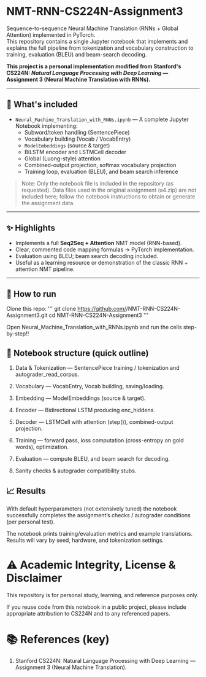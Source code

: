 # NMT-RNN-CS224N-Assignment3

Sequence-to-sequence Neural Machine Translation (RNNs + Global Attention) implemented in PyTorch.  
This repository contains a single Jupyter notebook that implements and explains the full pipeline from tokenization and vocabulary construction to training, evaluation (BLEU) and beam-search decoding.

**This project is a personal implementation modified from Stanford's CS224N: _Natural Language Processing with Deep Learning_ — Assignment 3 (Neural Machine Translation with RNNs).**

---

## 📌 What's included
- `Neural_Machine_Translation_with_RNNs.ipynb` — A complete Jupyter Notebook implementing:
  - Subword/token handling (SentencePiece)
  - Vocabulary building (Vocab / VocabEntry)
  - `ModelEmbeddings` (source & target)
  - BiLSTM encoder and LSTMCell decoder
  - Global (Luong-style) attention
  - Combined-output projection, softmax vocabulary projection
  - Training loop, evaluation (BLEU), and beam search inference

> Note: Only the notebook file is included in the repository (as requested). Data files used in the original assignment (a4.zip) are not included here; follow the notebook instructions to obtain or generate the assignment data.

---

## ✨ Highlights
- Implements a full **Seq2Seq + Attention** NMT model (RNN-based).
- Clear, commented code mapping formulas → PyTorch implementation.
- Evaluation using BLEU; beam search decoding included.
- Useful as a learning resource or demonstration of the classic RNN + attention NMT pipeline.

---

## 🧭 How to run

Clone this repo:
'''
  git clone https://github.com/<your-username>/NMT-RNN-CS224N-Assignment3.git
  cd NMT-RNN-CS224N-Assignment3
'''

Open Neural_Machine_Translation_with_RNNs.ipynb and run the cells step-by-step!!


## 🧾 Notebook structure (quick outline)

1. Data & Tokenization — SentencePiece training / tokenization and autograder_read_corpus.

2. Vocabulary — VocabEntry, Vocab building, saving/loading.

3. Embedding — ModelEmbeddings (source & target).

4. Encoder — Bidirectional LSTM producing enc_hiddens.

5. Decoder — LSTMCell with attention (step()), combined-output projection.

6. Training — forward pass, loss computation (cross-entropy on gold words), optimization.

7. Evaluation — compute BLEU, and beam search for decoding.

8. Sanity checks & autograder compatibility stubs.


## 📈 Results

With default hyperparameters (not extensively tuned) the notebook successfully completes the assignment’s checks / autograder conditions (per personal test).

The notebook prints training/evaluation metrics and example translations. Results will vary by seed, hardware, and tokenization settings.


# ⚠️ Academic Integrity, License & Disclaimer

This repository is for personal study, learning, and reference purposes only.

If you reuse code from this notebook in a public project, please include appropriate attribution to CS224N and to any referenced papers.

# 📚 References (key)

1. Stanford CS224N: Natural Language Processing with Deep Learning — Assignment 3 (Neural Machine Translation).

